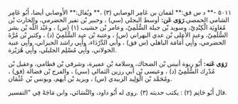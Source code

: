 ٥٠١١ -** د س فق:** لقمان بن عَامِر الوصابي (٣) ،** ويُقال:** الأَوصابي أيضا، أَبُو عَامِر الشامي الحمصي.**رَوَى عَن:** أوسط البجلي (سي) ، وجبير بْن نفير الحضرمي، والحارث بْن مُعَاوِيَة الْكِنْدِيّ، وسويد بْن جبلة السُّلَمِيّ، وعامر بْن جشيب (١) (س) ، وعَبْد اللَّه بْن بشر السُّلَمِيّ، وعبد الأعلى بْن عدي البهراني (س) ، وعتبة بْن عبد السُّلَمِيّ (د) ، وكثير بْن مُرَّةَ الحضرمي، وأَبِي أُمَامَة الباهلي (س فق) ، وأَبي الدَّرْدَاء، وأَبِي راشد الحبراني، وأَبِي عنبة الخولاني، وأَبِي مُسْلِم الجليلي، وأَبِي هُرَيْرة.

**رَوَى عَنه:** أَبُو ربوة أنيس بْن الضحاك، وسلامة بْن عميرة، وشرقي بْن قطامي، وعقيل بْن مُدْرِك السُّلَمِيّ (د) ، وعيسى بْن أَبي رزين الثمالي (سي) ، والفرج بْن فضالة (فق) ، ومُحَمَّد بْن الْوَلِيد الزبيدي (س) ، ويزيد بْن أيهم، ويونس بْن عُثْمَان.

قال أَبُو حَاتِم (٢) : يكتب حديثه (٣) .روى له أَبُو داود، والنَّسَائي، وابن مَاجَهْ فِي "التفسير.